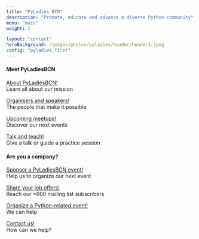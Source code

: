 ```yaml
---
title: "PyLadies BCN"
description: "Promote, educate and advance a diverse Python community"
menu: "main"
weight: 2

layout: "contact"
heroBackground: /images/photos/pyladies/header/header3.jpeg
config: "pyladies_first"
---
```

<div class="col-md-4">
    <div class="bordered_col">
        <h4><i class="fas fa-users"></i> Meet PyLadiesBCN</h4>
        <p><a class="font-weight-bold" href="/pyladies_bcn/about">About PyLadiesBCN! </a><br/>Learn all about our mission</p>
        <p><a class="font-weight-bold" href="/pyladies_bcn/organizers-and-speakers">Organisers and speakers! </a><br/>The people that make it possible</p>
        <p><a class="font-weight-bold" href="/pyladies_bcn/meetups">Upcoming meetups! </a><br/>Discover our next events</p>
        <p><a class="font-weight-bold" href="/pyladies_bcn/call-for-proposals">Talk and teach! </a><br/>Give a talk or guide a practice session</p>
    </div> 
</div>
<div class="col-md-4">
    <div class="bordered_col">
        <h4><i class="fas fa-briefcase"></i> Are you a company?</h4>
        <p><a class="font-weight-bold" href="/pyladies_bcn/sponsors">Sponsor a PyLadiesBCN event!</a><br/>Help us to organize our next event</p>
        <p><a class="font-weight-bold" href="/pyladies_bcn/job-offers">Share your job offers!</a><br/>Reach our >600 mailing list subscribers</p>
        <p><a class="font-weight-bold" href="/pybcn_association/promote-your-event">Organize a Python-related event!</a><br/>We can help</a></p>
        <p><a class="font-weight-bold" href="/pyladies_bcn/contact-us">Contact us!</a><br/>How can we help?</a></p>
    </div>
</div>
